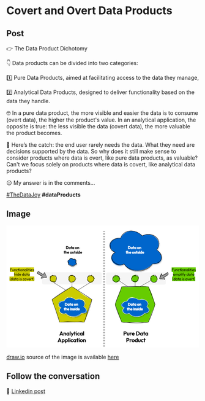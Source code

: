 # Covert and Overt Data Products

## Post

👉 The Data Product Dichotomy

👇 Data products can be divided into two categories: 

1️⃣ Pure Data Products, aimed at facilitating access to the data they manage, 

2️⃣ Analytical Data Products, designed to deliver functionality based on the data they handle.

🤓 In a pure data product, the more visible and easier the data is to consume (overt data), the higher the product's value. In an analytical application, the opposite is true: the less visible the data (covert data), the more valuable the product becomes. 

🤔 Here’s the catch: the end user rarely needs the data. What they need are decisions supported by the data. So why does it still make sense to consider products where data is overt, like pure data products, as valuable? Can't we focus solely on products where data is covert, like analytical data products?

😉 My answer is in the comments…

[#TheDataJoy](https://www.linkedin.com/feed/hashtag/?keywords=thedatajoy) **#dataProducts**

## Image

![2024-P019-composability.png](/images/2024/2024-P056-covert-overt-dp.png)

[draw.io](https://app.diagrams.net/) source of the image is available [here](/images/2024/2024.drawio) 

## Follow the conversation

🔵 [Linkedin post](https://www.linkedin.com/posts/andreagioia_thedatajoy-dataproducts-activity-7267213192324423681-eO0m)

